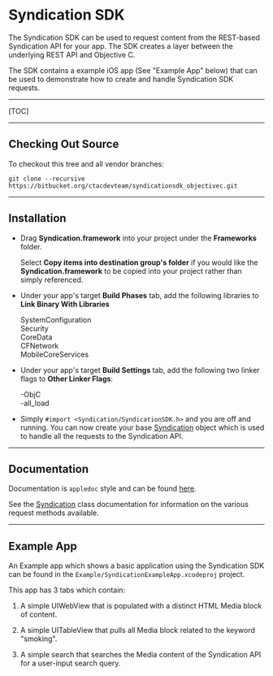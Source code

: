 # Syndication SDK

The Syndication SDK can be used to request content from the REST-based Syndication API for your app.  The SDK creates a layer between the underlying REST API and Objective C.

The SDK contains a example iOS app (See "Example App" below) that can be used to demonstrate how to create and handle Syndication SDK requests.

---
[TOC]

---
## Checking Out Source

To checkout this tree and all vendor branches:

`git clone --recursive https://bitbucket.org/ctacdevteam/syndicationsdk_objectivec.git`

---
## Installation

* Drag **Syndication.framework** into your project under the **Frameworks** folder.

    Select **Copy items into destination group's folder** if you would like the **Syndication.framework** to be copied into your project rather than simply referenced.  

* Under your app's target **Build Phases** tab, add the following libraries to **Link Binary With Libraries**

    SystemConfiguration  
    Security  
    CoreData  
    CFNetwork  
    MobileCoreServices 

* Under your app's target **Build Settings** tab, add the following two linker flags to **Other Linker Flags**:

    -ObjC  
    -all_load

* Simply `#import <Syndication/SyndicationSDK.h>` and you are off and running.  You can now create your base [Syndication](http://ctacdevteam.bitbucket.org/syndicationsdk_objectivec/Classes/Syndication.html) object which is used to handle all the requests to the Syndication API.

---
## Documentation

Documentation is `appledoc` style and can be found [here](http://ctacdevteam.bitbucket.org/syndicationsdk_objectivec/index.html).

See the [Syndication](http://ctacdevteam.bitbucket.org/syndicationsdk_objectivec/Classes/Syndication.html) class documentation for information on the various request methods available.

---
## Example App

An Example app which shows a basic application using the Syndication SDK can be found in the `Example/SyndicationExampleApp.xcodeproj` project.

This app has 3 tabs which contain:

1. A simple UIWebView that is populated with a distinct HTML Media block of content.

2. A simple UITableView that pulls all Media block related to the keyword "smoking".

3. A simple search that searches the Media content of the Syndication API for a user-input search query.

